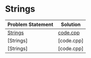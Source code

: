 # Strings

|Problem Statement|Solution|
|---|---|
|[Strings](https://github.com/Lintik/hackerrank/blob/master/Languages/Cpp/Strings/Strings/c-tutorial-strings-English.pdf)|[code.cpp](https://github.com/Lintik/hackerrank/blob/master/Languages/Cpp/Strings/Strings/code.cpp)|
|[Strings]|[code.cpp]|
|[Strings]|[code.cpp]|
